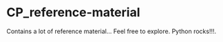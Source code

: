 # CP_reference-material
Contains a lot of reference material... Feel free to explore. Python rocks!!!.
